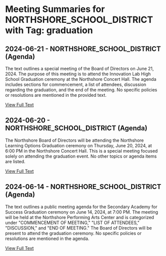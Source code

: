 # Meeting Summaries for NORTHSHORE_SCHOOL_DISTRICT with Tag: graduation

## 2024-06-21 - NORTHSHORE_SCHOOL_DISTRICT (Agenda)

The text outlines a special meeting of the Board of Directors on June 21, 2024. The purpose of this meeting is to attend the Innovation Lab High School Graduation ceremony at the Northshore Concert Hall. The agenda includes sections for commencement, a list of attendees, discussion regarding the graduation, and the end of the meeting. No specific policies or resolutions are mentioned in the provided text.

[View Full Text](https://raw.githubusercontent.com/VoronoiPerspectives/WashingtonStateSchoolBoardExplorer/refs/heads/main/data/countries/usa/states/wa/counties/snohomish/school_boards/northshore_school_district/2024/2024-06-21-agenda.txt)

## 2024-06-20 - NORTHSHORE_SCHOOL_DISTRICT (Agenda)

The Northshore Board of Directors will be attending the Northshore Learning Options Graduation ceremony on Thursday, June 20, 2024, at 6:00 PM in the Northshore Concert Hall. This is a special meeting focused solely on attending the graduation event.  No other topics or agenda items are listed.

[View Full Text](https://raw.githubusercontent.com/VoronoiPerspectives/WashingtonStateSchoolBoardExplorer/refs/heads/main/data/countries/usa/states/wa/counties/snohomish/school_boards/northshore_school_district/2024/2024-06-20-agenda.txt)

## 2024-06-14 - NORTHSHORE_SCHOOL_DISTRICT (Agenda)

The text outlines a public meeting agenda for the Secondary Academy for Success Graduation ceremony on June 14, 2024, at 7:00 PM.  The meeting will be held at the Northshore Performing Arts Center and is categorized under "COMMENCEMENT OF MEETING," "LIST OF ATTENDEES," "DISCUSSION," and "END OF MEETING." The Board of Directors will be present to attend the graduation ceremony. No specific policies or resolutions are mentioned in the agenda.

[View Full Text](https://raw.githubusercontent.com/VoronoiPerspectives/WashingtonStateSchoolBoardExplorer/refs/heads/main/data/countries/usa/states/wa/counties/snohomish/school_boards/northshore_school_district/2024/2024-06-14-agenda.txt)

